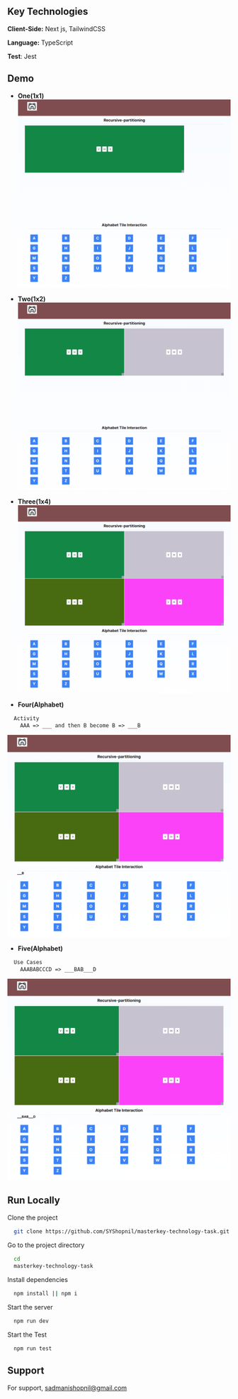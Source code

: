 ## Key Technologies

**Client-Side:** Next js, TailwindCSS

**Language:** TypeScript

**Test**: Jest

## Demo

- **One(1x1)**
  <img src = "public/doc/demo/1x1.png"  >

- **Two(1x2)**
  <img src = "public/doc/demo/1x2.png"  >

- **Three(1x4)**
  <img src = "public/doc/demo/1x4.png"  >

- **Four(Alphabet)**

```
  Activity
    AAA => ___ and then B become B => ___B

```

  <img src = "public/doc/demo/alphabetOne.png"  >

- **Five(Alphabet)**

```
  Use Cases
    AAABABCCCD => ___BAB___D

```

  <img src = "public/doc/demo/alphabetTwo.png">

## Run Locally

Clone the project

```bash
  git clone https://github.com/SYShopnil/masterkey-technology-task.git
```

Go to the project directory

```bash
  cd
  masterkey-technology-task
```

Install dependencies

```bash
  npm install || npm i
```

Start the server

```bash
  npm run dev
```

Start the Test

```bash
  npm run test
```

## Support

For support, sadmanishopnil@gmail.com
